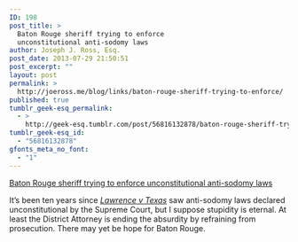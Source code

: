 ```yaml
---
ID: 198
post_title: >
  Baton Rouge sheriff trying to enforce
  unconstitutional anti-sodomy laws
author: Joseph J. Ross, Esq.
post_date: 2013-07-29 21:50:51
post_excerpt: ""
layout: post
permalink: >
  http://joeross.me/blog/links/baton-rouge-sheriff-trying-to-enforce/
published: true
tumblr_geek-esq_permalink:
  - >
    http://geek-esq.tumblr.com/post/56816132878/baton-rouge-sheriff-trying-to-enforce
tumblr_geek-esq_id:
  - "56816132878"
gfonts_meta_no_font:
  - "1"
---
```

<a href='http://cir.ca/s/v9b'>Baton Rouge sheriff trying to enforce unconstitutional anti-sodomy laws</a><div class="link_description"><p>It&#8217;s been ten years since <a href="http://www.law.cornell.edu/supct/html/02-102.ZS.html" target="_blank"><em>Lawrence v Texas</em></a> saw anti-sodomy laws declared unconstitutional by the Supreme Court, but I suppose stupidity is eternal. At least the District Attorney is ending the absurdity by refraining from prosecution. There may yet be hope for Baton Rouge.</p></div>